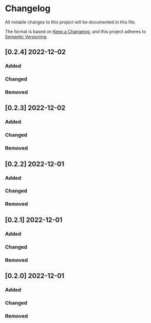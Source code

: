 # Changelog

All notable changes to this project will be documented in this file.

The format is based on [Keep a Changelog](https://keepachangelog.com/en/1.0.0/),
and this project adheres to [Semantic Versioning](https://semver.org/spec/v2.0.0.html).

## [0.2.4] 2022-12-02

### Added

### Changed

### Removed


## [0.2.3] 2022-12-02

### Added

### Changed

### Removed


## [0.2.2] 2022-12-01

### Added

### Changed

### Removed


## [0.2.1] 2022-12-01

### Added

### Changed

### Removed


## [0.2.0] 2022-12-01

### Added

### Changed

### Removed

